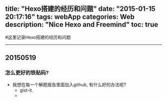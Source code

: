 title: "Hexo搭建的经历和问题"
date: "2015-01-15 20:17:16"
tags: webApp
categories: Web
description: "Nice Hexo and Freemind"
toc: true
---

#这里记录Hexo搭建的经历和问题

---
## 20150519
### 怎么更好的铁贴码?
* 我想在每一个解题报告里面加入github, 有什么好的办法呢?
	* gist-it.
	* <script url-to-gist /script>
	* data-file-folder

## 20150513
* 因为主要还是在zybuluo里面写markdown. 写完之后放到Hexo并deploy. 所以就直接用img的链接. 一开始试了一下google drive, 分享链接不太好用(要选择是public的程度). 所以还是使用了七牛. 发现还挺方便的. 而且1G空间很够用了. 而且读取很快. 不错. 
* 所以以后就是图片本地还是放在img文件夹里面. 不过同时上传到七牛. 最好还是压缩一下. 有的图片大于1M了.

## 20150508
* 今天主要的任务是把我的github.io从wiki-in-box搬到了Hexo-Freemind. 感受到了强大的Hexo.
* 不过其中遇到了不少问题. 所以也用了挺长时间做:
	1. disque怎么弄? 原来是名字是'abc123', 而不是'<abc213>'. 所以造成了无法和我在disqus里面注册的.
	2. RSS/SiteMap怎么弄? 我本来是按照教程直接npm install这2个plugin. 但是hexo g之后并没有产生atom.xml/sitemap.xml. 然后才发现这个plugin应该安装在hexo/tonyhexo里面, 而不是安装到`C:\MOOC\NodeJS_Intro\`下面. 所以又倒来倒去. 
* 主要参考的: 
	* [如何搭建一个独立博客](http://cnfeat.com/2014/05/10/2014-05-11-how-to-build-a-blog/#). 这里还讲了如何DNS,
	* [Hexo博客优化](http://baoxiehao.com/2014/05/17/Hexo%E5%8D%9A%E5%AE%A2%E4%BC%98%E5%8C%96/). 这个讲了如何使用google analytics和sitemap的用法.
* 但是发现Hexo还是有些缺陷:
	+ 例如N00t的博客, 她的search可以实时先是match的blog, 而且还能多种显示博客的形式.
	+ 这个markdown和作业部落的不太一样, 不过差别不大就是了.
* 方式: 
	+ 主要是在作业部落上面写好, 然后再放到这个Hexo上面. 因为作业部落确实是markdown很友好. 不过Hexo是我的个人博客. 更大自由.
